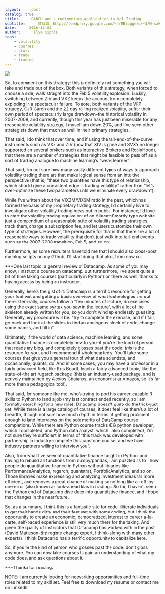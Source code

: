 ```yaml
---
layout:     post
catalog: true
title:      GARCH and a rudimentary application to Vol Trading
subtitle:      转载自：http://feedproxy.google.com/~r/RBloggers/~3/M-sxHBEskIg/
date:      2018-12-03
author:      Ilya Kipnis
tags:
    - volatility
    - courses
    - stats
    - trade
    - trading
---
```


![](https://quantstrattrader.files.wordpress.com/2018/12/vrpgarch.png?w=456)


So, to comment on this strategy: this is definitely not something you will take and trade out of the box. Both variants of this strategy, when forced to choose a side, walk straight into the Feb 5 volatility explosion. Luckily, switching between ZIV and VXZ keeps the account from completely exploding in a spectacular failure. To note, both variants of the VRP strategy, GJR Garch and the 22 day rolling realized volatility, suffer their own period of spectacularly large drawdown–the historical volatility in 2007-2008, and currently, though this year has just been miserable for any reasonable volatility strategy, I myself am down 20%, and I’ve seen other strategists down that much as well in their primary strategies.

That said, I do think that over time, and if using the tail-end-of-the-curve instruments such as VXZ and ZIV (now that XIV is gone and SVXY no longer supported on several brokers such as Interactive Brokers and RobinHood), that there are a number of strategies that might be feasible to pass off as a sort of trading analogue to machine learning’s “weak learner”.

That said, I’m not sure how many vastly different types of ways to approach volatility trading there are that make logical sense from an intuitive perspective (that is, “these two quantities have this type of relationship, which should give a consistent edge in trading volatility” rather than “let’s over-optimize these two parameters until we eliminate every drawdown”).

While I’ve written about the VIX3M/VIX6M ratio in the past, which has formed the basis of my proprietary trading strategy, I’d certainly love to investigate other volatility trading ideas out in public. For instance, I’d love to start the volatility trading equivalent of an AllocateSmartly type website–just a compendium of a reasonable suite of volatility trading strategies, track them, charge a subscription fee, and let users customize their own type of strategies. However, the prerequisite for that is that there are a lot of reasonable ways to trade volatility that don’t just walk into tail-end events such as the 2007-2008 transition, Feb 5, and so on.

Furthermore, as some recruiters have told me that I should also cross-post my blog scripts on my Github, I’ll start doing that also, from now on.

***One last topic: a general review of Datacamp. As some of you may know, I instruct a course on datacamp. But furthermore, I’ve spent quite a bit of time taking courses (particularly in Python) on there as well, thanks to having access by being an instructor.

Generally, here’s the gist of it: Datacamp is a terrific resource for getting your feet wet and getting a basic overview of what technologies are out there. Generally, courses follow a “few minutes of lecture, do exercises using the exact same syntax you saw in the lecture”, with a lot of the skeleton already written for you, so you don’t wind up endlessly guessing. Generally, my procedure will be: “try to complete the exercise, and if I fail, go back and look at the slides to find an analogous block of code, change some names, and fill in”. 

Ultimately, if the world of data science, machine learning, and some quantitative finance is completely new to you–if you’re the kind of person that reads my blog, and completely glosses past the code: *this* is the resource for you, and I recommend it wholeheartedly. You’ll take some courses that give you a general tour of what data scientists, and occasionally, quants, do. And in some cases, you may have a professor in a fairly advanced field, like Kris Boudt, teach a fairly advanced topic, like the state-of-the art rugarch package (this *is* an industry-used package, and is actively maintained by Alexios Ghalanos, an economist at Amazon, so it’s far more than a pedagogical tool).

That said, for someone like me, who’s trying to port his career-capable R skills to Python to land a job (my last contract ended recently, so I am formally searching for a new role), Datacamp doesn’t *quite* do the trick–just yet. While there is a large catalog of courses, it does feel like there’s a lot of breadth, though not sure how much depth in terms of getting proficient enough to land interviews on the sole merits of DataCamp course completions. While there are Python course tracks (EG python developer, which I completed, and Python data analyst, which I also completed), I’m not sure they’re sufficient in terms of “this track was developed with partnership in industry–complete this capstone course, and we have industry partners willing to interview you”. 

Also, from what I’ve seen of quantitative finance taught in Python, and having to rebuild all functions from numpy/pandas, I am puzzled as to   how people do quantitative finance in Python without libraries like PerformanceAnalytics, rugarch, quantstrat, PortfolioAnalytics, and so on. Those libraries make expressing and analyzing investment ideas far more efficient, and removes a great chance of making something like an off-by-one error (also known as look-ahead bias in trading). So far, I haven’t seen the Python end of Datacamp dive deep into quantitative finance, and I hope that changes in the near future.

So, as a summary, I think this is a fantastic site for code-illiterate individuals to get their hands dirty and their feet wet with some coding, but I think the opportunity to create an economic, democratized, interest to career a-la-carte, self-paced experience is still very much there for the taking. And given the quality of instructors that Datacamp has worked with in the past (David Matteson–*the* regime change expert, I think–along with many other experts), I think Datacamp has a terrific opportunity to capitalize here.

So, if you’re the kind of person who glosses past the code: don’t gloss anymore. You can now take courses to gain an understanding of what my code does, and ask questions about it.

***Thanks for reading.

NOTE: I am currently looking for networking opportunities and full-time roles related to my skill set. Feel free to download my resume or contact me on LinkedIn.
